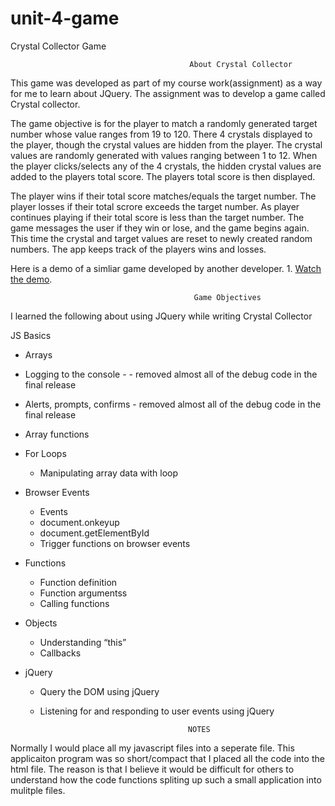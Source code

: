 # unit-4-game

Crystal Collector Game


                                            About Crystal Collector

This game was developed as part of my course work(assignment) as a way for me to learn about JQuery. The assignment was to develop a game called Crystal 
collector. 

The game objective is for the player to match a randomly generated target number whose value ranges from 19 to 120. There 4 crystals displayed to the player,
though the crystal values are hidden from the player. The crystal values are randomly generated with values ranging between 1 to 12. When the player clicks/selects any of the 4 crystals, the hidden crystal values are added to the players total score. The players total score is then displayed. 

The player wins if their total score matches/equals the target number. The player losses if their total scrore exceeds the target number. As player continues playing if their total score is less than the target number. The game messages the user if they win or lose, and the game begins again. This time the crystal 
and target values are reset to newly created random numbers. The app keeps track of the players wins and losses. 

Here is a demo of a simliar game developed by another developer. 1. [Watch the demo](https://youtu.be/yNI0l2FMeCk).



                                             Game Objectives
I learned the following about using JQuery while writing Crystal Collector

 JS Basics
  * Arrays
  * Logging to the console - - removed almost all of the debug code in the final release
  * Alerts, prompts, confirms - removed almost all of the debug code in the final release
  * Array functions

* For Loops
  * Manipulating array data with loop

* Browser Events
  * Events
  * document.onkeyup
  * document.getElementById
  * Trigger functions on browser events

* Functions
  * Function definition
  * Function argumentss
  * Calling functions

* Objects
  * Understanding “this”
  * Callbacks

* jQuery
  * Query the DOM using jQuery
  * Listening for and responding to user events using jQuery



                                         NOTES

Normally I would place all my javascript files into a seperate file. This applicaiton program was so short/compact that I placed all the code into the 
html file. The reason is that I believe it would be difficult for others to understand how the code functions spliting up such a small application into
mulitple files.

